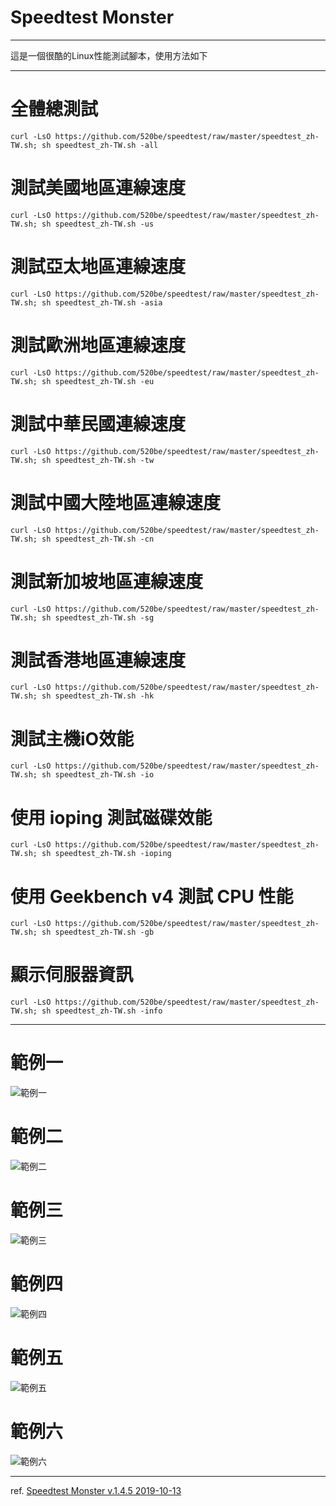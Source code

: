 # Speedtest Monster

---

這是一個很酷的Linux性能測試腳本，使用方法如下

---

# 全體總測試
`curl -LsO https://github.com/520be/speedtest/raw/master/speedtest_zh-TW.sh; sh speedtest_zh-TW.sh -all`
# 測試美國地區連線速度
`curl -LsO https://github.com/520be/speedtest/raw/master/speedtest_zh-TW.sh; sh speedtest_zh-TW.sh -us`
# 測試亞太地區連線速度
`curl -LsO https://github.com/520be/speedtest/raw/master/speedtest_zh-TW.sh; sh speedtest_zh-TW.sh -asia`
# 測試歐洲地區連線速度
`curl -LsO https://github.com/520be/speedtest/raw/master/speedtest_zh-TW.sh; sh speedtest_zh-TW.sh -eu`
# 測試中華民國連線速度
`curl -LsO https://github.com/520be/speedtest/raw/master/speedtest_zh-TW.sh; sh speedtest_zh-TW.sh -tw`
# 測試中國大陸地區連線速度
`curl -LsO https://github.com/520be/speedtest/raw/master/speedtest_zh-TW.sh; sh speedtest_zh-TW.sh -cn`
# 測試新加坡地區連線速度
`curl -LsO https://github.com/520be/speedtest/raw/master/speedtest_zh-TW.sh; sh speedtest_zh-TW.sh -sg`
# 測試香港地區連線速度
`curl -LsO https://github.com/520be/speedtest/raw/master/speedtest_zh-TW.sh; sh speedtest_zh-TW.sh -hk`
# 測試主機iO效能
`curl -LsO https://github.com/520be/speedtest/raw/master/speedtest_zh-TW.sh; sh speedtest_zh-TW.sh -io`
# 使用 ioping 測試磁碟效能
`curl -LsO https://github.com/520be/speedtest/raw/master/speedtest_zh-TW.sh; sh speedtest_zh-TW.sh -ioping`
# 使用 Geekbench v4 測試 CPU 性能
`curl -LsO https://github.com/520be/speedtest/raw/master/speedtest_zh-TW.sh; sh speedtest_zh-TW.sh -gb`
# 顯示伺服器資訊
`curl -LsO https://github.com/520be/speedtest/raw/master/speedtest_zh-TW.sh; sh speedtest_zh-TW.sh -info`

---

# 範例一
![範例一](https://i.imgur.com/zNktXna.jpg)
# 範例二
![範例二](https://i.imgur.com/zXRh4ey.jpg)
# 範例三
![範例三](https://i.imgur.com/Gh44FOL.jpg)
# 範例四
![範例四](https://i.imgur.com/bjuMWtQ.jpg)
# 範例五
![範例五](https://i.imgur.com/4E8aNti.jpg)
# 範例六
![範例六](https://i.imgur.com/tDsfLEn.jpg)

---

ref. [Speedtest Monster v.1.4.5 2019-10-13](https://https://bench.monster/speedtest.html)
